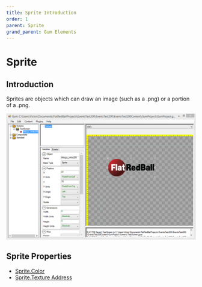 ```yaml
---
title: Sprite Introduction
order: 1
parent: Sprite
grand_parent: Gum Elements
---
```


# Sprite

## Introduction

Sprites are objects which can draw an image \(such as a .png\) or a portion of a .png.

![](../../.gitbook/assets/GumSpriteFrbLogo.png)

## Sprite Properties

* [Sprite.Color](https://github.com/KallDrexx/gum-docs-temp/tree/34f8cf390aa0e8acda804733eaad97a22b8c533b/pages/gum%20elements/sprite/Sprite.Color)
* [Sprite.Texture Address](https://github.com/KallDrexx/gum-docs-temp/tree/34f8cf390aa0e8acda804733eaad97a22b8c533b/pages/gum%20elements/sprite/Sprite.Texture%20Address)

